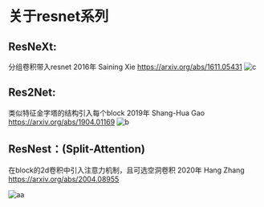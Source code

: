 # 关于resnet系列

## ResNeXt:
分组卷积带入resnet
2016年 Saining Xie https://arxiv.org/abs/1611.05431
![c](https://img-blog.csdnimg.cn/img_convert/ab69995c92d856af40f9b3d54e09e463.png#pic_center)

## Res2Net:
类似特征金字塔的结构引入每个block
2019年 Shang-Hua Gao https://arxiv.org/abs/1904.01169
![b](https://img-blog.csdnimg.cn/img_convert/1ab32fc8d7061cffbdcc83f9298bdfc1.png#pic_center)

## ResNest：(Split-Attention)
在block的2d卷积中引入注意力机制，且可选空洞卷积
2020年 Hang Zhang https://arxiv.org/abs/2004.08955

![aa](https://img-blog.csdnimg.cn/img_convert/d6e7bff3c54b779a15f9b1265c061fd4.png#pic_center)
